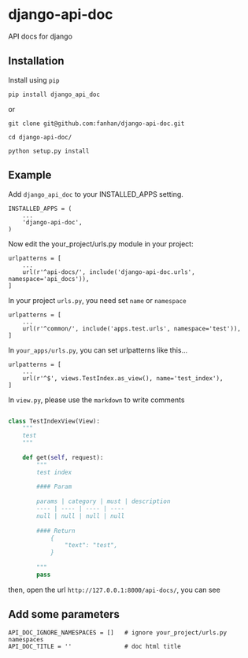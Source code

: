 # django-api-doc

API docs for django

## Installation

Install using `pip`

```
pip install django_api_doc
```

or

```
git clone git@github.com:fanhan/django-api-doc.git

cd django-api-doc/

python setup.py install

```

## Example

Add `django_api_doc` to your INSTALLED_APPS setting.

```
INSTALLED_APPS = (
    ...
    'django-api-doc',
)
```

Now edit the your_project/urls.py module in your project:

```
urlpatterns = [
    ...
    url(r'^api-docs/', include('django-api-doc.urls', namespace='api_docs')),
]
```

In your project `urls.py`, you need set `name` or `namespace`

```
urlpatterns = [
    ...
    url(r'^common/', include('apps.test.urls', namespace='test')),
]
```

In `your_apps/urls.py`, you can set urlpatterns like this...

```
urlpatterns = [
    ...
    url(r'^$', views.TestIndex.as_view(), name='test_index'),
]
```


In `view.py`, please use the `markdown` to write comments

```python

class TestIndexView(View):
    """
    test
    """
    
    def get(self, request):
        """
        test index
        
        #### Param
        
        params | category | must | description
        ---- | ---- | ---- | ----
        null | null | null | null
        
        #### Return
            {
                "text": "test",
            }
        
        """
        pass
```

then, open the url `http://127.0.0.1:8000/api-docs/`, you can see 


## Add some parameters

```
API_DOC_IGNORE_NAMESPACES = []   # ignore your_project/urls.py namespaces
API_DOC_TITLE = ''               # doc html title
```
